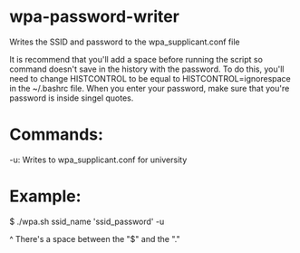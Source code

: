 # wpa-password-writer
Writes the SSID and password to the wpa_supplicant.conf file

It is recommend that you'll add a space before running the script so command doesn't save in the history with the password. To do this, you'll need to change HISTCONTROL to be equal to HISTCONTROL=ignorespace in the ~/.bashrc file. When you enter your password, make sure that you're password is inside singel quotes.

Commands:
=
-u: Writes to wpa_supplicant.conf for university

Example:
=
$ ./wpa.sh ssid_name 'ssid_password' -u

  ^ There's a space between the "$" and the "."
